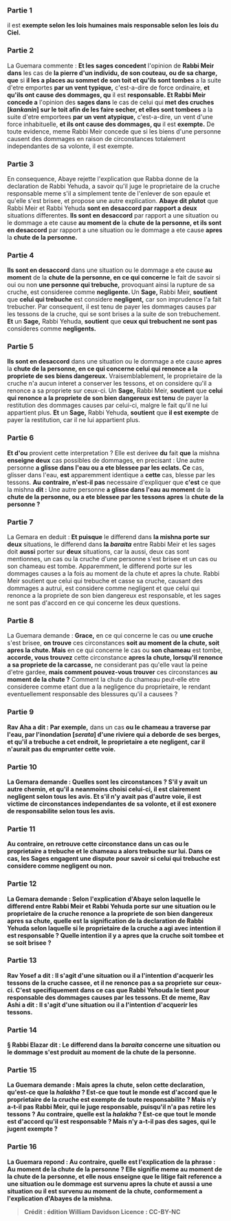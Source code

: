 
### Partie 1
il est <b>exempte selon les lois humaines mais responsable selon les lois du Ciel.</b>

### Partie 2
La Guemara commente : <b>Et les sages concedent</b> l'opinion de <b>Rabbi Meir dans</b> les cas de <b>la pierre d'un individu, de son couteau, ou de sa charge, que</b> si <b>il les a places au sommet de son toit et qu'ils sont tombes</b> a la suite d'etre emportes <b>par un vent typique,</b> c'est-a-dire de force ordinaire, <b>et qu'ils ont cause des dommages, qu</b> il est <b>responsable. Et Rabbi Meir concede a</b> l'opinion des <b>sages dans</b> le cas de celui qui <b>met des cruches [<i>kankanin</i>] sur le toit afin de les faire secher, et elles sont tombees</b> a la suite d'etre emportees <b>par un vent atypique,</b> c'est-a-dire, un vent d'une force inhabituelle, <b>et ils ont cause des dommages, qu</b> il est <b>exempte.</b> De toute evidence, meme Rabbi Meir concede que si les biens d'une personne causent des dommages en raison de circonstances totalement independantes de sa volonte, il est exempte.

### Partie 3
En consequence, Abaye rejette l'explication que Rabba donne de la declaration de Rabbi Yehuda, a savoir qu'il juge le proprietaire de la cruche responsable meme s'il a simplement tente de l'enlever de son epaule et qu'elle s'est brisee, et propose une autre explication. <b>Abaye dit plutot</b> que Rabbi Meir et Rabbi Yehuda <b>sont en desaccord par rapport a deux</b> situations differentes. <b>Ils sont en desaccord</b> par rapport a une situation ou le dommage a ete cause <b>au moment de</b> la <b>chute de la personne, et ils sont en desaccord</b> par rapport a une situation ou le dommage a ete cause <b>apres</b> la <b>chute de la personne.</b>

### Partie 4
<b>Ils sont en desaccord</b> dans une situation ou le dommage a ete cause <b>au moment</b> de la <b>chute de la personne, en ce qui concerne</b> le fait de savoir si oui ou non <b>une personne qui trebuche,</b> provoquant ainsi la rupture de sa cruche, est consideree comme <b>negligente. </b> Un <b>Sage,</b> Rabbi Meir, <b>soutient</b> que <b>celui qui trebuche</b> est considere <b>negligent,</b> car son imprudence l'a fait trebucher. Par consequent, il est tenu de payer les dommages causes par les tessons de la cruche, qui se sont brises a la suite de son trebuchement. <b>Et</b> un <b>Sage,</b> Rabbi Yehuda, <b>soutient</b> que <b>ceux qui trebuchent ne sont pas</b> consideres comme <b>negligents.</b>

### Partie 5
<b>Ils sont en desaccord</b> dans une situation ou le dommage a ete cause <b>apres</b> la <b>chute de la personne, en ce qui concerne celui qui renonce a la propriete de ses biens dangereux.</b> Vraisemblablement, le proprietaire de la cruche n'a aucun interet a conserver les tessons, et on considere qu'il a renonce a sa propriete sur ceux-ci. Un <b>Sage,</b> Rabbi Meir, <b>soutient</b> que <b>celui qui renonce a la propriete de son bien dangereux est tenu</b> de payer la restitution des dommages causes par celui-ci, malgre le fait qu'il ne lui appartient plus. <b>Et</b> un <b>Sage,</b> Rabbi Yehuda, <b>soutient</b> que <b>il est exempte</b> de payer la restitution, car il ne lui appartient plus.

### Partie 6
<b>Et d'ou</b> provient cette interpretation ? Elle est derivee <b>du</b> fait <b>que</b> la mishna <b>enseigne deux</b> cas possibles de dommages, en precisant : Une autre personne <b>a glisse dans l'eau ou a ete blessee par les eclats. Ce</b> cas, glisser dans l'eau, <b>est</b> apparemment identique a <b>cette</b> cas, blesse par les tessons. <b>Au contraire, n'est-il pas</b> necessaire d'expliquer que <b>c'est</b> ce que la mishna <b>dit :</b> Une autre personne <b>a glisse dans l'eau au moment</b> de la <b>chute de la personne, ou a ete blessee par les tessons apres</b> la <b>chute de la personne ?</b>

### Partie 7
La Gemara en deduit : <b>Et puisque</b> le differend dans <b>la mishna porte sur deux</b> situations, le differend dans <b>la <i>baraita</i></b> entre Rabbi Meir et les sages doit <b>aussi</b> porter sur <b>deux</b> situations, car la aussi, deux cas sont mentionnes, un cas ou la cruche d'une personne s'est brisee et un cas ou son chameau est tombe. Apparemment, le differend porte sur les dommages causes a la fois au moment de la chute et apres la chute. Rabbi Meir soutient que celui qui trebuche et casse sa cruche, causant des dommages a autrui, est considere comme negligent et que celui qui renonce a la propriete de son bien dangereux est responsable, et les sages ne sont pas d'accord en ce qui concerne les deux questions.

### Partie 8
La Guemara demande : <b>Grace,</b> en ce qui concerne le cas ou <b>une cruche</b> s'est brisee, <b>on trouve</b> ces circonstances <b>soit au moment de la chute, soit apres la chute. Mais</b> en ce qui concerne le cas ou <b>son chameau</b> est tombe, <b>accorde, vous trouvez</b> cette circonstance <b>apres la chute, lorsqu'il renonce a sa propriete de la carcasse,</b> ne considerant pas qu'elle vaut la peine d'etre gardee, <b>mais comment pouvez-vous trouver</b> ces circonstances <b>au moment de la chute ?</b> Comment la chute du chameau peut-elle etre consideree comme etant due a la negligence du proprietaire, le rendant eventuellement responsable des blessures qu'il a causees ?

### Partie 9
<b>Rav Aha a dit : Par exemple,</b> dans un cas <b>ou le chameau <b>a traverse par l'eau, par l'inondation [<i>serata</i>] d'une riviere</b> qui a deborde de ses berges, et qu'il a trebuche a cet endroit, le proprietaire a ete negligent, car il n'aurait pas du emprunter cette voie.

### Partie 10
La Gemara demande : <b>Quelles sont les circonstances ? S'il y avait un autre chemin,</b> et qu'il a neanmoins choisi celui-ci, <b>il est</b> clairement <b>negligent</b> selon tous les avis. <b>Et s'il n'y avait pas d'autre voie, il est victime de circonstances independantes de sa volonte,</b> et il est exonere de responsabilite selon tous les avis.

### Partie 11
<b>Au contraire, on retrouve</b> cette circonstance dans un cas <b>ou le proprietaire a <b>trebuche et le chameau</b> a alors <b>trebuche sur lui.</b> Dans ce cas, les Sages engagent une dispute pour savoir si celui qui trebuche est considere comme negligent ou non.

### Partie 12
La Gemara demande : Selon l'explication d'Abaye selon laquelle le differend entre Rabbi Meir et Rabbi Yehuda porte sur une situation ou le proprietaire de la cruche <b>renonce a la propriete de son bien dangereux</b> apres sa chute, <b>quelle est la signification de la declaration de Rabbi Yehuda selon laquelle si le proprietaire de la cruche a agi <b>avec intention</b> il est responsable ? Quelle intention <b>il y a</b> apres que la cruche soit tombee et se soit brisee ?

### Partie 13
<b>Rav Yosef a dit :</b> Il s'agit d'une situation <b>ou il a l'intention d'acquerir les tessons</b> de la cruche cassee, et il ne renonce pas a sa propriete sur ceux-ci. C'est specifiquement dans ce cas que Rabbi Yehouda le tient pour responsable des dommages causes par les tessons. <b>Et de meme, Rav Ashi a dit :</b> Il s'agit d'une situation <b>ou il a l'intention d'acquerir les tessons.</b>

### Partie 14
§ <b>Rabbi Elazar dit : Le differend</b> dans la <i>baraita</i> concerne une situation ou le dommage s'est produit <b>au moment</b> de la <b>chute de la personne.</b>

### Partie 15
La Guemara demande : <b>Mais apres la chute,</b> selon cette declaration, <b>qu'est-ce que</b> la <i>halakha</i> ? Est-ce que <b>tout le monde est d'accord</b> que le proprietaire de la cruche est <b>exempte</b> de toute responsabilite ? <b>Mais n'y a-t-il pas Rabbi Meir, qui le juge</b> <b>responsable,</b> puisqu'il n'a pas retire les tessons ? <b>Au contraire, quelle</b> est la <i>halakha</i> ? Est-ce que <b>tout le monde est d'accord</b> qu'il est <b>responsable ? Mais n'y a-t-il pas des sages, qui le jugent</b> <b>exempte ?</b>

### Partie 16
La Guemara repond : <b>Au contraire, quelle</b> est l'explication de la phrase : <b>Au moment de</b> la <b>chute de la personne ?</b> Elle signifie <b>meme au moment de</b> la <b>chute de la personne, et</b> elle <b>nous enseigne</b> que le litige fait reference a une situation ou le dommage est survenu apres la chute et aussi a une situation ou il est survenu au moment de la chute, <b>conformement a l'explication d'Abayes</b> de la mishna.

>Crédit : édition William Davidson
>Licence : CC-BY-NC